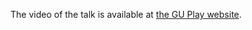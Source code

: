 The video of the talk is available at [the GU Play website](https://play.gu.se/media/look-and-answer-the-question/0_hxsw8d9c).